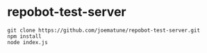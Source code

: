 # repobot-test-server

```
git clone https://github.com/joematune/repobot-test-server.git
npm install
node index.js
```
